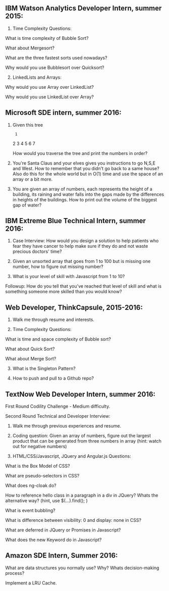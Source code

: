 IBM Watson Analytics Developer Intern, summer 2015:
---

1) Time Complexity Questions:

What is time complexity of Bubble Sort?

What about Mergesort?

What are the three fastest sorts used nowadays?

Why would you use Bubblesort over Quicksort?

2) LinkedLists and Arrays:

Why would you use Array over LinkedList?

Why would you use LinkedList over Array?

Microsoft SDE intern, summer 2016:
---

1) Given this tree

        1
      2  3
    4 5 6 7
   
   How would you traverse the tree and print the numbers in order?

2) You're Santa Claus and your elves gives you instructions to go N,S,E and West. How to remember that you didn't go back to a same house? Also do this for the whole world but in O(1) time and use the space of an array or a bit more.

3) You are given an array of numbers, each represents the height of a building, its raining and water falls into the gaps made by the differences in heights of the buildings. How to print out the volume of the biggest gap of water?

IBM Extreme Blue Technical Intern, summer 2016:
---

1) Case Interview: How would you design a solution to help patients who fear they have cancer to help make sure if they do and not waste precious doctors' time?

2) Given an unsorted array that goes from 1 to 100 but is missing one number, how to figure out missing number?

3) What is your level of skill with Javascript from 1 to 10?

Followup: How do you tell that you've reached that level of skill and what is something someone more skilled than you would know?

Web Developer, ThinkCapsule, 2015-2016:
----

1) Walk me through resume and interests.

2) Time Complexity Questions: 

What is time and space complexity of Bubble sort?

What about Quick Sort?

What about Merge Sort?

3) What is the Singleton Pattern?

4) How to push and pull to a Github repo?

TextNow Web Developer Intern, summer 2016:
---

First Round Codility Challenge - Medium difficulty.

Second Round Technical and Developer Interview:

1) Walk me through previous experiences and resume.

2) Coding question: Given an array of numbers, figure out the largest product that can be generated from three numbers in array
(hint: watch out for negative numbers)

3) HTML/CSS/Javascript, JQuery and Angular.js Questions:

What is the Box Model of CSS?

What are pseudo-selectors in CSS?

What does ng-cloak do?

How to reference hello class in a paragraph in a div in JQuery? Whats the alternative way? (hint, use $(...).find(); )

What is event bubbling?

What is difference between visibility: 0 and display: none in CSS?

What are deferred in JQuery or Promises in Javascript?

What does the new Keyword do in Javascript?


Amazon SDE Intern, Summer 2016:
---

What are data structures you normally use? Why? Whats decision-making process?

Implement a LRU Cache.

